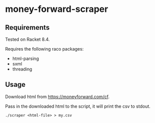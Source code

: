 # money-forward-scraper

## Requirements

Tested on Racket 8.4.

Requires the following raco packages:
- html-parsing
- sxml
- threading

## Usage

Download html from https://moneyforward.com/cf.

Pass in the downloaded html to the script, it will print the csv to stdout.

`./scraper <html-file> > my.csv`
